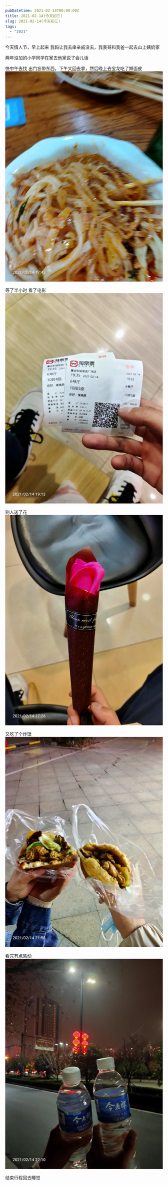 ```yaml
---
pubDatetime: 2021-02-14T00:00:00Z
title: 2021-02-14(今天初三)
slug: 2021-02-14(今天初三)
tags:
  - "2021"
---
```


今天情人节，早上起来
我妈让我去串亲戚没去，我表哥和我爸一起去山上姨奶家

两年没加的小学同学在家去他家说了会儿话

快中午去找
出门忘带东西，下午又回去拿，然后晚上去宝龙吃了擀面皮
![](../../img/6904315-4919e125d82f9d83.jpg)

等了半小时
看了电影
![](../../img/6904315-b8ac77243ce8f743.jpg)

别人送了花![](../../img/6904315-e17d0d28b25946d6.jpg)

又吃了个炸馍
![](../../img/6904315-d9a1800d79d03c65.jpg)

看完有点感动
![](../../img/6904315-72b19d203c97f556.jpg)

结束行程回去睡觉
